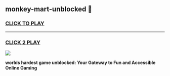
## monkey-mart-unblocked 👋
<h3>
<a href="https://premium.freeplayer.one?title=monkey-mart-unblocked&ref=14F">CLICK TO PLAY</a></h3>
<hr>

<h3>
<a href="https://premium.freeplayer.one?title=monkey-mart-unblocked&ref=14F">CLICK 2 PLAY</a>
  
</h3>

<a href="https://premium.freeplayer.one?title=monkey-mart-unblocked&ref=12F/"><img src="https://clearcache.store/games.png"></a>


**worlds hardest game unblocked: Your Gateway to Fun and Accessible Online Gaming**
